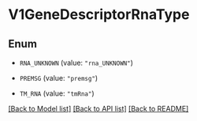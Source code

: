 # V1GeneDescriptorRnaType

## Enum


* `RNA_UNKNOWN` (value: `"rna_UNKNOWN"`)

* `PREMSG` (value: `"premsg"`)

* `TM_RNA` (value: `"tmRna"`)


[[Back to Model list]](../README.md#documentation-for-models) [[Back to API list]](../README.md#documentation-for-api-endpoints) [[Back to README]](../README.md)


